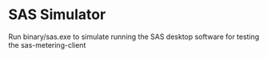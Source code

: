 # SAS Simulator

Run binary/sas.exe to simulate running the SAS desktop software for testing the sas-metering-client
